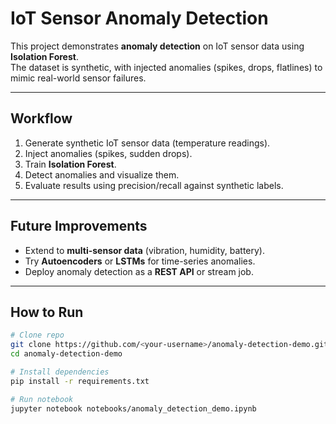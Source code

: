 # IoT Sensor Anomaly Detection

This project demonstrates **anomaly detection** on IoT sensor data using **Isolation Forest**.  
The dataset is synthetic, with injected anomalies (spikes, drops, flatlines) to mimic real-world sensor failures.

---

## Workflow
1. Generate synthetic IoT sensor data (temperature readings).
2. Inject anomalies (spikes, sudden drops).
3. Train **Isolation Forest**.
4. Detect anomalies and visualize them.
5. Evaluate results using precision/recall against synthetic labels.

---
## Future Improvements
- Extend to **multi-sensor data** (vibration, humidity, battery).
- Try **Autoencoders** or **LSTMs** for time-series anomalies.
- Deploy anomaly detection as a **REST API** or stream job.

---

## How to Run
```bash
# Clone repo
git clone https://github.com/<your-username>/anomaly-detection-demo.git
cd anomaly-detection-demo

# Install dependencies
pip install -r requirements.txt

# Run notebook
jupyter notebook notebooks/anomaly_detection_demo.ipynb

